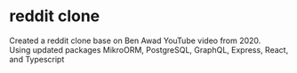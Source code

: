 # reddit clone
Created a reddit clone base on Ben Awad YouTube video from 2020.
<br/>
Using updated packages MikroORM, PostgreSQL, GraphQL, Express, React, and Typescript
